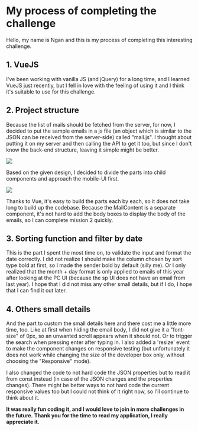 # My process of completing the challenge

Hello, my name is Ngan and this is my process of completing this interesting challenge.

## 1. VueJS

I've been working with vanilla JS (and jQuery) for a long time, and I learned VueJS just recently, but I fell in love with the feeling of using it and I think it's suitable to use for this challenge.

## 2. Project structure

Because the list of mails should be fetched from the server, for now, I decided to put the sample emails in a js file (an object which is similar to the JSON can be received from the server-side) called "mail.js". I thought about putting it on my server and then calling the API to get it too, but since I don't know the back-end structure, leaving it simple might be better.

![](https://ntuyetngan.com/public/hennge-admission-challenge/sample-2.PNG)

Based on the given design, I decided to divide the parts into child components and approach the mobile-UI first.

![](https://ntuyetngan.com/public/hennge-admission-challenge/sample-1.PNG)

Thanks to Vue, it's easy to build the parts each by each, so it does not take long to build up the codebase. Because the MailContent is a separate component, it's not hard to add the body boxes to display the body of the emails, so I can complete mission 2 quickly.

## 3. Sorting function and filter by date

This is the part I spent the most time on, to validate the input and format the date correctly. I did not realize I should make the column chosen by sort type bold at first, so I made the sender bold by default (silly me). Or I only realized that the month + day format is only applied to emails of this year after looking at the PC UI (because the sp UI does not have an email from last year). I hope that I did not miss any other small details, but if I do, I hope that I can find it out later.

## 4. Others small details

And the part to custom the small details here and there cost me a little more time, too. Like at first when hiding the email body, I did not give it a "font-size" of 0px, so an unwanted scroll appears when it should not. Or to trigger the search when pressing enter after typing in. I also added a 'resize' event to make the component changes on responsive testing (but unfortunately it does not work while changing the size of the developer box only, without choosing the "Responsive" mode).

I also changed the code to not hard code the JSON properties but to read it from const instead (in case of the JSON changes and the properties changes). There might be better ways to not hard code the current responsive values too but I could not think of it right now, so I'll continue to think about it.

**It was really fun coding it, and I would love to join in more challenges in the future.**
**Thank you for the time to read my application, I really appreciate it.**